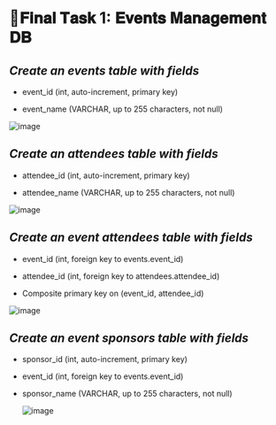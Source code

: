 # 📑𝐅𝐢𝐧𝐚𝐥 𝐓𝐚𝐬𝐤 1: 𝐄𝐯𝐞𝐧𝐭𝐬 𝐌𝐚𝐧𝐚𝐠𝐞𝐦𝐞𝐧𝐭 𝐃𝐁

## ***Create an events table with fields***

- event_id (int, auto-increment, primary key)

- event_name (VARCHAR, up to 255 characters, not null)


![image](https://github.com/user-attachments/assets/e336df5d-2410-4aaa-8d69-7e6aaa8d690d)

## ***Create an attendees table with fields***

- attendee_id (int, auto-increment, primary key)

- attendee_name (VARCHAR, up to 255 characters, not null)


![image](https://github.com/user-attachments/assets/ba7b67ba-c6db-46b7-897c-60b92a29c8f8)



## ***Create an event attendees table with fields***

- event_id (int, foreign key to events.event_id)

- attendee_id (int, foreign key to attendees.attendee_id)

- Composite primary key on (event_id, attendee_id)
  

![image](https://github.com/user-attachments/assets/2fad3ad2-08a4-4f64-a58c-21617ec5ddc2)


## ***Create an event sponsors table with fields***

- sponsor_id (int, auto-increment, primary key)

- event_id (int, foreign key to events.event_id)

- sponsor_name (VARCHAR, up to 255 characters, not null)


  ![image](https://github.com/user-attachments/assets/00eadb0f-0b6d-4725-96e5-0a7d979da3bc)


